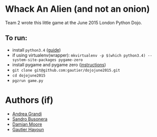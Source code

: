 # Whack An Alien (and not an onion)

Team 2 wrote this little game at the June 2015 London Python Dojo.


## To run:

- install `python3.4` ([guide](https://wiki.python.org/moin/BeginnersGuide/Download))
- if using virtualenv(wrapper): `mkvirtualenv -p $(which python3.4) --system-site-packages pygame-zero`
- install pygame and pygame zero ([instructions](https://pygame-zero.readthedocs.org/en/latest/installation.html))
- `git clone git@github.com:gautier/dojojune2015.git`
- `cd dojojune2015`
- `pgzrun game.py`

# Authors (if)

- [Andrea Grandi](https://github.com/andreagrandi)
- [Sandro Busonera](https://github.com/sandrobusonera)
- [Damian Moore](https://github.com/damianmoore)
- [Gautier Hayoun](https://github.com/gautier)
